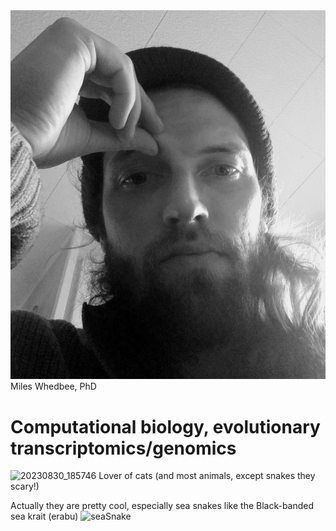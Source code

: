 <div class="page-header">
  <img src="/assets/images/20210412_152015.jpg" alt="Header Image">
</div>
Miles Whedbee, PhD
<h1>Computational biology, evolutionary transcriptomics/genomics</h1>

![20230830_185746](https://github.com/mileswhedbee/mileswhedbee.github.io/assets/43425455/58a5fe5e-9265-4bf0-8d71-db4e1ea70278)
Lover of cats (and most animals, except snakes they scary!)

Actually they are pretty cool, especially sea snakes like the Black-banded sea krait (erabu)
![seaSnake](https://github.com/mileswhedbee/mileswhedbee.github.io/assets/43425455/c58aced9-68cd-42ff-a6f9-925ce82dbb7b)
